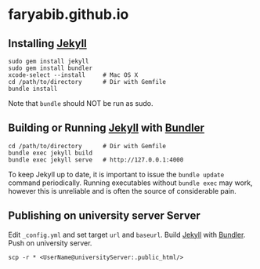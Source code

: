 # faryabib.github.io


## Installing [Jekyll](http://jekyllrb.com/)

```
sudo gem install jekyll
sudo gem install bundler
xcode-select --install     # Mac OS X
cd /path/to/directory      # Dir with Gemfile
bundle install
```

Note that ```bundle``` should NOT be run as sudo.


## Building or Running [Jekyll](http://jekyllrb.com/) with [Bundler](http://bundler.io/)

```
cd /path/to/directory      # Dir with Gemfile
bundle exec jekyll build
bundle exec jekyll serve   # http://127.0.0.1:4000
```

To keep Jekyll up to date, it is important to issue the ```bundle update``` command periodically.
Running executables without ```bundle exec``` may work, however this is unreliable and is often the source of considerable pain.


## Publishing on university server Server

Edit ```_config.yml``` and set target ```url``` and ```baseurl```.
Build [Jekyll](http://jekyllrb.com/) with [Bundler](http://bundler.io/).
Push on university server.

```
scp -r * <UserName@universityServer:.public_html/>
```
